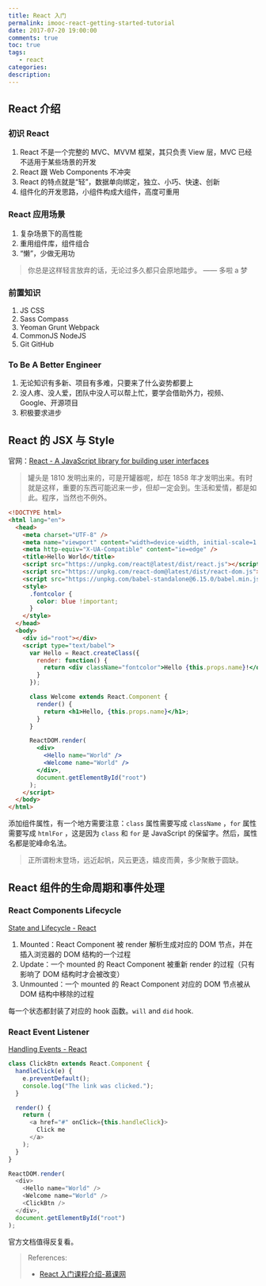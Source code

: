 ```yaml
---
title: React 入门
permalink: imooc-react-getting-started-tutorial
date: 2017-07-20 19:00:00
comments: true
toc: true
tags:
   - react
categories:
description:
---
```


## React 介绍

### 初识 React

1. React 不是一个完整的 MVC、MVVM 框架，其只负责 View 层，MVC 已经不适用于某些场景的开发
2. React 跟 Web Components 不冲突
3. React 的特点就是“轻”，数据单向绑定，独立、小巧、快速、创新
4. 组件化的开发思路，小组件构成大组件，高度可重用

### React 应用场景

1. 复杂场景下的高性能
2. 重用组件库，组件组合
3. “懒”，少做无用功

> 你总是这样轻言放弃的话，无论过多久都只会原地踏步。 —— 多啦 a 梦

### 前置知识

1. JS CSS
2. Sass Compass
3. Yeoman Grunt Webpack
4. CommonJS NodeJS
5. Git GitHub

<!-- more -->

### To Be A Better Engineer

1. 无论知识有多新、项目有多难，只要来了什么姿势都要上
2. 没人疼、没人爱，团队中没人可以帮上忙，要学会借助外力，视频、Google、开源项目
3. 积极要求进步

## React 的 JSX 与 Style

官网：[React - A JavaScript library for building user interfaces](https://facebook.github.io/react/)

> 罐头是 1810 发明出来的，可是开罐器呢，却在 1858 年才发明出来。有时就是这样，重要的东西可能迟来一步，但却一定会到。生活和爱情，都是如此。程序，当然也不例外。

```html
<!DOCTYPE html>
<html lang="en">
  <head>
    <meta charset="UTF-8" />
    <meta name="viewport" content="width=device-width, initial-scale=1.0" />
    <meta http-equiv="X-UA-Compatible" content="ie=edge" />
    <title>Hello World</title>
    <script src="https://unpkg.com/react@latest/dist/react.js"></script>
    <script src="https://unpkg.com/react-dom@latest/dist/react-dom.js"></script>
    <script src="https://unpkg.com/babel-standalone@6.15.0/babel.min.js"></script>
    <style>
      .fontcolor {
        color: blue !important;
      }
    </style>
  </head>
  <body>
    <div id="root"></div>
    <script type="text/babel">
      var Hello = React.createClass({
        render: function() {
          return <div className="fontcolor">Hello {this.props.name}!</div>;
        }
      });

      class Welcome extends React.Component {
        render() {
          return <h1>Hello, {this.props.name}</h1>;
        }
      }

      ReactDOM.render(
        <div>
          <Hello name="World" />
          <Welcome name="World" />
        </div>,
        document.getElementById("root")
      );
    </script>
  </body>
</html>
```

添加组件属性，有一个地方需要注意：`class` 属性需要写成 `className` ，`for` 属性需要写成 `htmlFor` ，这是因为 `class` 和 `for` 是 JavaScript 的保留字。然后，属性名都是驼峰命名法。

> 正所谓粉末登场，远近起帆，风云更迭，嬉皮而黄，多少聚散于圆缺。

## React 组件的生命周期和事件处理

### React Components Lifecycle

[State and Lifecycle - React](https://facebook.github.io/react/docs/state-and-lifecycle.html)

1. Mounted：React Component 被 render 解析生成对应的 DOM 节点，并在插入浏览器的 DOM 结构的一个过程
2. Update：一个 mounted 的 React Component 被重新 render 的过程（只有影响了 DOM 结构时才会被改变）
3. Unmounted：一个 mounted 的 React Component 对应的 DOM 节点被从 DOM 结构中移除的过程

每一个状态都封装了对应的 hook 函数。`will` and `did` hook.

### React Event Listener

[Handling Events - React](https://facebook.github.io/react/docs/handling-events.html)

```javascript
class ClickBtn extends React.Component {
  handleClick(e) {
    e.preventDefault();
    console.log("The link was clicked.");
  }

  render() {
    return (
      <a href="#" onClick={this.handleClick}>
        Click me
      </a>
    );
  }
}

ReactDOM.render(
  <div>
    <Hello name="World" />
    <Welcome name="World" />
    <ClickBtn />
  </div>,
  document.getElementById("root")
);
```

官方文档值得反复看。

> References:
>
> - [React 入门课程介绍-慕课网](http://www.imooc.com/video/10427)
